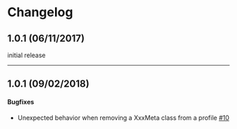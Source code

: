 # Changelog

## 1.0.1 (06/11/2017)

initial release

---


## 1.0.1 (09/02/2018)

#### Bugfixes

- Unexpected behavior when removing a XxxMeta class from a profile [#10](https://github.com/ShapeChange/ProfileManagementTool/issues/10)
